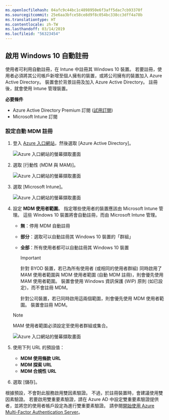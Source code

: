 ```yaml
---
ms.openlocfilehash: 04afc9c44bc1c4898950e6f3aff5dac7cb93370f
ms.sourcegitcommit: 25e6aa3bfce58ce8d9f8c054bc338cc3dff4a78b
ms.translationtype: HT
ms.contentlocale: zh-TW
ms.lasthandoff: 03/14/2019
ms.locfileid: "56323454"
---
```

## <a name="enable-windows-10-automatic-enrollment"></a>啟用 Windows 10 自動註冊

使用者可利用自動註冊，在 Intune 中註冊其 Windows 10 裝置。 若要註冊，使用者必須將其公司帳戶新增至個人擁有的裝置，或將公司擁有的裝置加入 Azure Active Directory。 裝置會於背景註冊及加入 Azure Active Directory。 註冊後，就會使用 Intune 管理裝置。

**必要條件**
- Azure Active Directory Premium 訂閱 ([試用訂閱](http://go.microsoft.com/fwlink/?LinkID=816845))
- Microsoft Intune 訂閱


### <a name="configure-automatic-mdm-enrollment"></a>設定自動 MDM 註冊

1. 登入 [Azure 入口網站](https://portal.azure.com)，然後選取 [Azure Active Directory]。

   ![Azure 入口網站的螢幕擷取畫面](../media/auto-enroll-azure-main.png)

2. 選取 [行動性 (MDM 與 MAM)]。

   ![Azure 入口網站的螢幕擷取畫面](../media/auto-enroll-mdm.png)

3. 選取 [Microsoft Intune]。

   ![Azure 入口網站的螢幕擷取畫面](../media/auto-enroll-intune.png)

4. 設定 **MDM 使用者範圍**。 指定哪些使用者的裝置應該由 Microsoft Intune 管理。 這些 Windows 10 裝置將會自動註冊，而由 Microsoft Intune 管理。

   - **無**：停用 MDM 自動註冊
   - **部分**：選取可以自動註冊其 Windows 10 裝置的「群組」
   - **全部**：所有使用者都可以自動註冊其 Windows 10 裝置

      > [!IMPORTANT]
      > 針對 BYOD 裝置，若已為所有使用者 (或相同的使用者群組) 同時啟用了 MAM 使用者範圍與 MDM 使用者範圍 (自動 MDM 註冊)，則會優先使用 MAM 使用者範圍。 裝置會使用 Windows 資訊保護 (WIP) 原則 (如已設定)，而不會註冊 MDM。
      >
      > 針對公司裝置，若已同時啟用這兩個範圍，則會優先使用 MDM 使用者範圍。 裝置會註冊 MDM。

   > [!NOTE]
   > MAM 使用者範圍必須設定至使用者群組或集合。

   ![Azure 入口網站的螢幕擷取畫面](../media/auto-enroll-scope.png)

5. 使用下列 URL 的預設值：
    - **MDM 使用條款 URL**
    - **MDM 探索 URL**
    - **MDM 合規性 URL**

6. 選取 [儲存]。

根據預設，不會對此服務啟用雙因素驗證。 不過，於註冊裝置時，會建議使用雙因素驗證。 若要啟用雙重要素驗證，請在 Azure AD 中設定雙重要素驗證提供者，並將您的使用者帳戶設定為進行雙重要素驗證。 請參閱[開始使用 Azure Multi-Factor Authentication Server](https://docs.microsoft.com/azure/multi-factor-authentication/multi-factor-authentication-get-started-cloud)。
